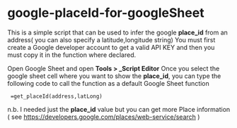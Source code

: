 # google-placeId-for-googleSheet

This is a simple script that can be used to infer the google **place_id** from an address( you can also specify a latitude,longitude string)
You must first create a Google developer account to get a valid API KEY and then you must copy it in the function where declared.

Open Google Sheet and open **Tools > _Script Editor**
Once you select the google sheet cell where you want to show the **place_id**, you can type the following code to call the function as a default Google Sheet function

```
 =get_placeId(address,latLong)
```

n.b. I needed just  the **place_id** value but you can get more Place information ( see https://developers.google.com/places/web-service/search ) 

